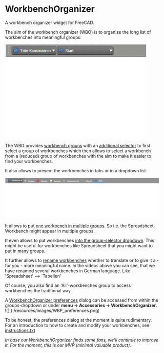 # WorkbenchOrganizer
A workbench organizer widget for FreeCAD.

The aim of the workbench organizer (WBO) is to organize the long list of workbenches into meaningful groups.

![](./Resources/videos/WBO_dropdown.gif)

The WBO provides <u>workbench groups</u> with an <u>additional selector</u> to first select a group of workbenches which then allows to select a workbench from a (reduced) group of workbenches with the aim to make it easier to find your workbenches.

It also allows to present the workbenches in tabs or in a dropdown list.

![](./Resources/videos/WBO_tabs.gif)

It allows to put <u>one workbench in multiple groups</u>. So i.e. the Spreadsheet-Workbench might appear in multiple groups.

It even allows to put workbenches <u>into the group-selector dropdown</u>. This might be useful for workbenches like Spreadsheet that you might want to put in many groups.

It further allows to <u>rename workbenches</u> whether to translate or to give it a - for you - more meaningful name. In the videos above you can see, that we have renamed several workbenches in German language. Like 'Spreadsheet' --> 'Tabellen'

Of course, you also find an 'All'-workbenches group to access workbenches the traditional way.


A <u>WorkbenchOrganizer preferences</u> dialog can be accessed from within the groups-dropdown or under __menu -> Accessories -> WorkbenchOrganizer__.
![],(./resources/images/WBP_preferences.png)

To be honest, the preferences dialog at the moment is quite rudimentary.
For an introduction to how to create and modify your workbenches, see [instructions.txt](./Resources/Instructions.txt)

_In case our WorkbenchOrganizer finds some fans, we'll continue to improve it. For the moment, this is our MVP (minimal valuable product)._
